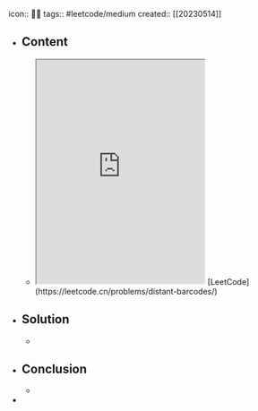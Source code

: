 icon:: 👨‍💻
tags:: #leetcode/medium
created:: [[20230514]]
- ## Content
  - <iframe src="https://leetcode.cn/problems/distant-barcodes" style="height: 400px"></iframe>
    [LeetCode](https://leetcode.cn/problems/distant-barcodes/)
- ## Solution
  -
- ## Conclusion
  -
-